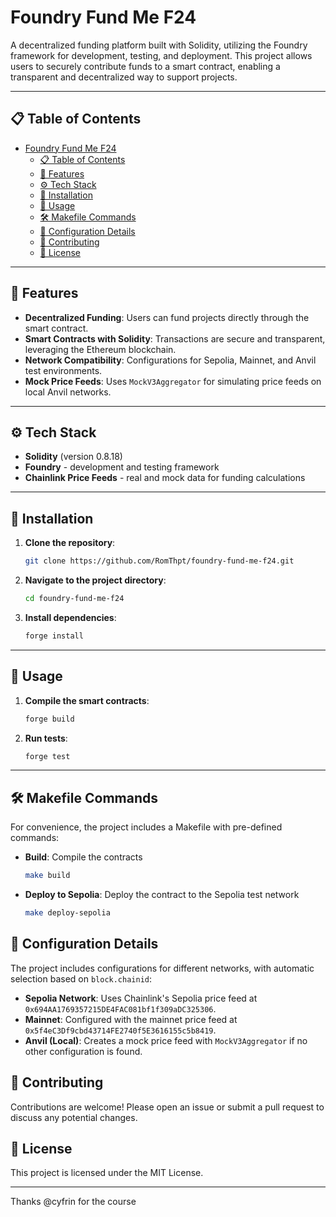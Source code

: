 # Foundry Fund Me F24

A decentralized funding platform built with Solidity, utilizing the Foundry framework for development, testing, and deployment. This project allows users to securely contribute funds to a smart contract, enabling a transparent and decentralized way to support projects.

---

## 📋 Table of Contents

- [Foundry Fund Me F24](#foundry-fund-me-f24)
  - [📋 Table of Contents](#-table-of-contents)
  - [🔋 Features](#-features)
  - [⚙️ Tech Stack](#️-tech-stack)
  - [🚀 Installation](#-installation)
  - [🤸 Usage](#-usage)
  - [🛠️ Makefile Commands](#️-makefile-commands)
  - [🔧 Configuration Details](#-configuration-details)
  - [🤝 Contributing](#-contributing)
  - [📜 License](#-license)

---

## 🔋 Features

-   **Decentralized Funding**: Users can fund projects directly through the smart contract.
-   **Smart Contracts with Solidity**: Transactions are secure and transparent, leveraging the Ethereum blockchain.
-   **Network Compatibility**: Configurations for Sepolia, Mainnet, and Anvil test environments.
-   **Mock Price Feeds**: Uses `MockV3Aggregator` for simulating price feeds on local Anvil networks.

---

## ⚙️ Tech Stack

-   **Solidity** (version 0.8.18)
-   **Foundry** - development and testing framework
-   **Chainlink Price Feeds** - real and mock data for funding calculations

---

## 🚀 Installation

1. **Clone the repository**:
    ```sh
    git clone https://github.com/RomThpt/foundry-fund-me-f24.git
    ```
2. **Navigate to the project directory**:
    ```sh
    cd foundry-fund-me-f24
    ```
3. **Install dependencies**:
    ```sh
    forge install
    ```

---

## 🤸 Usage

1. **Compile the smart contracts**:
    ```sh
    forge build
    ```
2. **Run tests**:
    ```sh
    forge test
    ```

---

## 🛠️ Makefile Commands

For convenience, the project includes a Makefile with pre-defined commands:

-   **Build**: Compile the contracts
    ```sh
    make build
    ```
-   **Deploy to Sepolia**: Deploy the contract to the Sepolia test network
    ```sh
    make deploy-sepolia
    ```

## 🔧 Configuration Details

The project includes configurations for different networks, with automatic selection based on `block.chainid`:

-   **Sepolia Network**: Uses Chainlink's Sepolia price feed at `0x694AA1769357215DE4FAC081bf1f309aDC325306`.
-   **Mainnet**: Configured with the mainnet price feed at `0x5f4eC3Df9cbd43714FE2740f5E3616155c5b8419`.
-   **Anvil (Local)**: Creates a mock price feed with `MockV3Aggregator` if no other configuration is found.

## 🤝 Contributing

Contributions are welcome! Please open an issue or submit a pull request to discuss any potential changes.

## 📜 License

This project is licensed under the MIT License.

---

Thanks @cyfrin for the course
